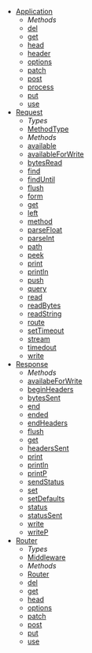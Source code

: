 <ul id="menu">
    <li id="app-api"><a href="#app">Application</a>
        <ul id="app-menu">
            <li><em>Methods</em>
            </li>
            <li><a href="#app-del">del</a>
            </li>
            <li><a href="#app-get">get</a>
            </li>
            <li><a href="#app-head">head</a>
            </li>            
            <li><a href="#app-header">header</a>
            </li>
            <li><a href="#app-options">options</a>
            </li>
            <li><a href="#app-patch">patch</a>
            </li>
            <li><a href="#app-post">post</a>
            </li>
            <li><a href="#app-process">process</a>
            </li>
            <li><a href="#app-put">put</a>
            </li>
            <li><a href="#app-use">use</a>
            </li>
        </ul>
    </li>
    <li id="req-api"><a href="#req">Request</a>
        <ul id="req-menu">
            <li><em>Types</em>
            </li>
            <li><a href="#req-methodType">MethodType</a>
            </li>
            <li><em>Methods</em>
            </li>
            <li><a href="#req-available">available</a>
            </li>
            <li><a href="#req-availableForWrite">availableForWrite</a>
            </li>
            <li><a href="#req-bytesRead">bytesRead</a>
            </li>
            <li><a href="#req-find">find</a>
            </li>
            <li><a href="#req-findUntil">findUntil</a>
            </li>            
            <li><a href="#req-flush">flush</a>
            </li>
            <li><a href="#req-form">form</a>
            </li>            
            <li><a href="#req-get">get</a>
            </li>
            <li><a href="#req-left">left</a>
            </li>
            <li><a href="#req-method">method</a>
            </li>
            <li><a href="#req-parseFloat">parseFloat</a>
            </li> 
            <li><a href="#req-parseInt">parseInt</a>
            </li>                    
            <li><a href="#req-path">path</a>
            </li>
            <li><a href="#req-peek">peek</a>
            </li>
            <li><a href="#req-print">print</a>
            </li>
            <li><a href="#req-println">println</a>
            </li>                        
            <li><a href="#req-push">push</a>
            </li>
            <li><a href="#req-query">query</a>
            </li>
            <li><a href="#req-read">read</a>
            </li>
            <li><a href="#req-readBytes">readBytes</a>
            </li>
            <li><a href="#req-readString">readString</a>
            </li>                  
            <li><a href="#req-route">route</a>
            </li>
            <li><a href="#req-setTimeout">setTimeout</a>
            </li>
            <li><a href="#req-stream">stream</a>
            </li>               
            <li><a href="#req-timedout">timedout</a>
            </li>
            <li><a href="#req-write">write</a>
            </li>            
        </ul>
    </li>
    <li id="res-api"><a href="#res">Response</a>
        <ul id="res-menu">
            <li><em>Methods</em>
            </li>
            <li><a href="#res-availableForWrite">availabeForWrite</a>
            </li>
            <li><a href="#res-beginHeaders">beginHeaders</a>
            </li>
            <li><a href="#res-bytesSent">bytesSent</a>
            </li>
            <li><a href="#res-end">end</a>
            </li>
            <li><a href="#res-ended">ended</a>
            </li>
            <li><a href="#res-endHeaders">endHeaders</a>
            </li>
            <li><a href="#res-flush">flush</a>
            </li>
            <li><a href="#res-get">get</a>
            </li>
            <li><a href="#res-headersSent">headersSent</a>
            </li>
            <li><a href="#res-print">print</a>
            </li>
            <li><a href="#res-println">println</a>
            </li>
            <li><a href="#res-printP">printP</a>
            </li>
            <li><a href="#res-sendStatus">sendStatus</a>
            </li>
            <li><a href="#res-set">set</a>
            </li>
            <li><a href="#res-setDefaults">setDefaults</a>
            </li>
            <li><a href="#res-status">status</a>
            </li>
            <li><a href="#res-statusSent">statusSent</a>
            </li>
            <li><a href="#res-write">write</a>
            </li>
            <li><a href="#res-writeP">writeP</a>
            </li>
        </ul>
    </li>
    <li id="router-api"><a href="#router">Router</a>
        <ul id="router-menu">
            <li><em>Types</em>
            </li>
            <li><a href="#router-Middleware">Middleware</a>
            </li>
            <li><em>Methods</em>
            </li>
            <li><a href="#router-Router">Router</a>
            </li>           
            <li><a href="#router-del">del</a>
            </li>
            <li><a href="#router-get">get</a>
            </li>
            <li><a href="#router-head">head</a>
            </li>            
            <li><a href="#router-options">options</a>
            </li>
            <li><a href="#router-patch">patch</a>
            </li>
            <li><a href="#router-post">post</a>
            </li>
            <li><a href="#router-put">put</a>
            </li>
            <li><a href="#router-use">use</a>
            </li>                                  
        </ul>
    </li>
</ul>
